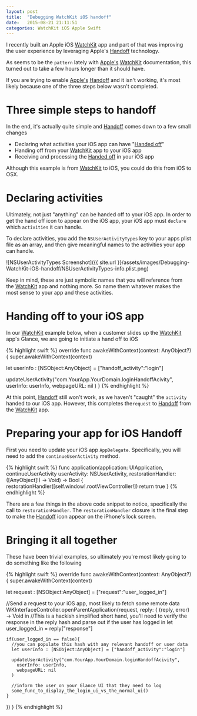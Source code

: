 ```yaml
---
layout: post
title:  "Debugging WatchKit iOS handoff"
date:   2015-08-21 21:11:51
categories: WatchKit iOS Apple Swift
---
```


I recently built an Apple iOS [WatchKit][WatchKit] app and part of that was improving
the user experience by leveraging Apple's [Handoff][Handoff] technology.

As seems to be the `pattern` lately with [Apple's][Apple] [WatchKit][WatchKit] documentation, this turned
out to take a few hours longer than it should have.

If you are trying to enable [Apple's][Apple] [Handoff][Handoff] and it isn't working, it's most
likely because one of the three steps below wasn't completed.

# Three simple steps to handoff
In the end, it's actually quite simple and [Handoff][Handoff] comes down to a few small changes

- Declaring what activities your iOS app can have "[Handed off][Handoff]"
- Handing off from your [WatchKit][WatchKit] app to your iOS app
- Receiving and processing the [Handed off][Handoff] in your iOS app

Although this example is from [WatchKit][WatchKit] to iOS, you could do this from iOS to OSX.

# Declaring activities
Ultimately, not just "anything" can be handed off to your iOS app.  In order to get the hand off
icon to appear on the iOS app, your iOS app must `declare` which `activities` it can handle.

To declare activities, you add the `NSUserActivityTypes` key to your apps plist file as an array,
and then give meaningful names to the activities your app can handle.

![NSUserActivityTypes Screenshot]({{ site.url }}/assets/images/Debugging-WatchKit-iOS-handoff/NSUserActivityTypes-info.plist.png)

Keep in mind, these are just symbolic names that you will reference from the [WatchKit][WatchKit] app
and nothing more.  So name them whatever makes the most sense to your app and these activities.

# Handing off to your iOS app

In our [WatchKit][WatchKit] example below, when a customer slides up the [WatchKit][WatchKit]
app's Glance, we are going to initiate a hand off to iOS

{% highlight swift %}
override func awakeWithContext(context: AnyObject?) {
  super.awakeWithContext(context)

  let userInfo : [NSObject:AnyObject] = ["handoff_activity":"login"]

  updateUserActivity("com.YourApp.YourDomain.loginHandoffAcivity",
    userInfo: userInfo,
    webpageURL: nil
  )
}
{% endhighlight %}

At this point, [Handoff][Handoff] still won't work, as we haven't "caught" the
`activity` handed to our iOS app.  However, this completes the`request` to
[Handoff][Handoff] from the [WatchKit][WatchKit] app.

# Preparing your app for iOS Handoff
First you need to update your iOS app `AppDelegate`.  Specifically, you will need to add the `continueUserActivity` method.

{% highlight swift %}
func application(application: UIApplication, continueUserActivity userActivity: NSUserActivity, restorationHandler: ([AnyObject]!) -> Void) -> Bool {
    restorationHandler([self.window!.rootViewController!])
    return true
}
{% endhighlight %}

There are a few things in the above code snippet to notice, specifically the call to `restorationHandler`.  The `restorationHandler` closure is the final step to make the [Handoff][Handoff] icon appear
on the iPhone's lock screen.

# Bringing it all together

These have been trivial examples, so ultimately you're most likely going to do something like
the following

{% highlight swift %}
override func awakeWithContext(context: AnyObject?) {
  super.awakeWithContext(context)

  let request : [NSObject:AnyObject] = ["request":"user_logged_in"]

  //Send a request to your iOS app, most likely to fetch some remote data
  WKInterfaceController.openParentApplication(request, reply: { (reply, error) -> Void in
    //This is a hackish simplified short hand, you'll need to verify the response in the reply hash and parse out if the user has logged in
    let user_logged_in = reply["response"]

    if(user_logged_in == false){
      //you can populate this hash with any relevant handoff or user data
      let userInfo : [NSObject:AnyObject] = ["handoff_activity":"login"]

      updateUserActivity("com.YourApp.YourDomain.loginHandoffAcivity",
        userInfo: userInfo,
        webpageURL: nil
      )

      //inform the user on your Glance UI that they need to log
      some_func_to_display_the_login_ui_vs_the_normal_ui()
    }
  })
}
{% endhighlight %}

[Apple]:      http://developer.apple.com
[WatchKit]:   http://developer.apple.com/watchkit/
[Fooda]:      http://www.fooda.com
[Handoff]:    https://developer.apple.com/handoff/
